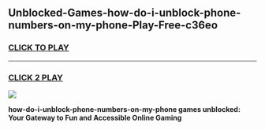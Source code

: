 
## Unblocked-Games-how-do-i-unblock-phone-numbers-on-my-phone-Play-Free-c36eo
<h3>
<a href="https://premium76.site?title=how-do-i-unblock-phone-numbers-on-my-phone&ref=20M">CLICK TO PLAY</a></h3>
<hr>

<h3>
<a href="https://premium76.site?title=how-do-i-unblock-phone-numbers-on-my-phone&ref=20M">CLICK 2 PLAY</a>
  
</h3>

<a href="https://premium76.site?title=how-do-i-unblock-phone-numbers-on-my-phone&ref=19M"><img src="https://clearcache.store/games.png"></a>


**how-do-i-unblock-phone-numbers-on-my-phone games unblocked: Your Gateway to Fun and Accessible Online Gaming**
